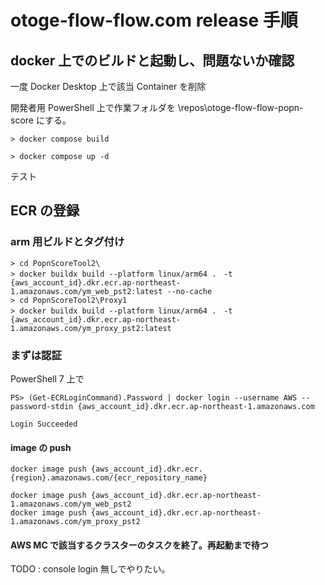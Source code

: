 # otoge-flow-flow.com release 手順

## docker 上でのビルドと起動し、問題ないか確認

一度 Docker Desktop 上で該当 Container を削除

開発者用 PowerShell 上で作業フォルダを \repos\otoge-flow-flow-popn-score にする。

    > docker compose build

    > docker compose up -d

テスト

## ECR の登録

### arm 用ビルドとタグ付け

    > cd PopnScoreTool2\
    > docker buildx build --platform linux/arm64 .　-t {aws_account_id}.dkr.ecr.ap-northeast-1.amazonaws.com/ym_web_pst2:latest --no-cache
    > cd PopnScoreTool2\Proxy1
    > docker buildx build --platform linux/arm64 .　-t {aws_account_id}.dkr.ecr.ap-northeast-1.amazonaws.com/ym_proxy_pst2:latest

### まずは認証

PowerShell 7 上で

    PS> (Get-ECRLoginCommand).Password | docker login --username AWS --password-stdin {aws_account_id}.dkr.ecr.ap-northeast-1.amazonaws.com

    Login Succeeded

#### image の push

    docker image push {aws_account_id}.dkr.ecr.{region}.amazonaws.com/{ecr_repository_name}

    docker image push {aws_account_id}.dkr.ecr.ap-northeast-1.amazonaws.com/ym_web_pst2
    docker image push {aws_account_id}.dkr.ecr.ap-northeast-1.amazonaws.com/ym_proxy_pst2

#### AWS MC で該当するクラスターのタスクを終了。再起動まで待つ

TODO : console login 無しでやりたい。
